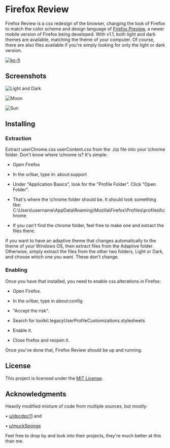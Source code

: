 # Firefox Review

Firefox Review is a css redesign of the browser, changing the look of Firefox to match the color scheme and design language of [Firefox Preview](https://play.google.com/store/apps/details?id=org.mozilla.fenix&hl=en_US), a newer mobile version of Firefox being developed. With v1.1, both light and dark themes are available, matching the theme of your computer. Of course, there are also files available if you're simply looking for only the light or dark version.

[![ko-fi](https://www.ko-fi.com/img/githubbutton_sm.svg)](https://ko-fi.com/E1E51QF8V)

## Screenshots

![Light and Dark](https://i.imgur.com/Z1BnG9P.jpg)

![Moon](https://i.imgur.com/AxQE1Sl.png)

![Sun](https://i.imgur.com/8ELESdd.jpg)

## Installing

### Extraction
Extract userChrome.css userContent.css from the .zip file into your \chrome folder.
Don't know where \chrome is? It's simple:
* Open Firefox

* In the urlbar, type in:	about:support

* Under "Application Basics", look for the "Profile Folder". Click "Open Folder".

* That's where the \chrome folder should be. It should look something like:	C:\Users\username\AppData\Roaming\Mozilla\Firefox\Profiles\profileid\chrome

* If you can't find the chrome folder, feel free to make one and extract the files there.

If you want to have an adaptive theme that changes automatically to the theme of your Windows OS, then extract files from the Adaptive folder. Otherwise, simply extract the files from the other two folders, Light or Dark, and choose which one you want. These don't change.

### Enabling
Once you have that installed, you need to enable css alterations in Firefox:
* Open Firefox.

* In the urlbar, type in about:config

* "Accept the risk".

* Search for toolkit.legacyUserProfileCustomizations.stylesheets

* Enable it.

* Close firefox and reopen it.

Once you've done that, Firefox Review should be up and running.

## License

This project is licensed under the [MIT License](LICENSE).

## Acknowledgments

Heavily modified mixture of code from multiple sources, but mostly:

• [u/dpcdpc11](https://www.reddit.com/user/dpcdpc11) and

• [u/muckSponge](https://www.reddit.com/user/muckSponge)

Feel free to drop by and look into their projects, they're much better at this than me.

